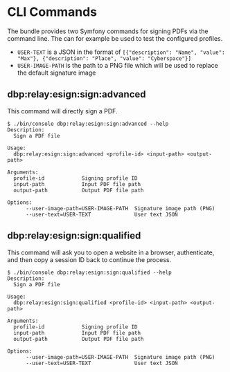 # CLI Commands

The bundle provides two Symfony commands for signing PDFs via the command line.
The can for example be used to test the configured profiles.

* `USER-TEXT` is a JSON in the format of `[{"description": "Name", "value": "Max"}, {"description": "Place", "value": "Cyberspace"}]`
* `USER-IMAGE-PATH` is the path to a PNG file which will be used to replace the default signature image

## dbp:relay:esign:sign:advanced

This command will directly sign a PDF.

```console
$ ./bin/console dbp:relay:esign:sign:advanced --help
Description:
  Sign a PDF file

Usage:
  dbp:relay:esign:sign:advanced <profile-id> <input-path> <output-path>

Arguments:
  profile-id            Signing profile ID
  input-path            Input PDF file path
  output-path           Output PDF file path

Options:
      --user-image-path=USER-IMAGE-PATH  Signature image path (PNG)
      --user-text=USER-TEXT              User text JSON
```

## dbp:relay:esign:sign:qualified

This command will ask you to open a website in a browser, authenticate, and then
copy a session ID back to continue the process.

```console
$ ./bin/console dbp:relay:esign:sign:qualified --help
Description:
  Sign a PDF file

Usage:
  dbp:relay:esign:sign:qualified <profile-id> <input-path> <output-path>

Arguments:
  profile-id            Signing profile ID
  input-path            Input PDF file path
  output-path           Output PDF file path

Options:
      --user-image-path=USER-IMAGE-PATH  Signature image path (PNG)
      --user-text=USER-TEXT              User text JSON
```
